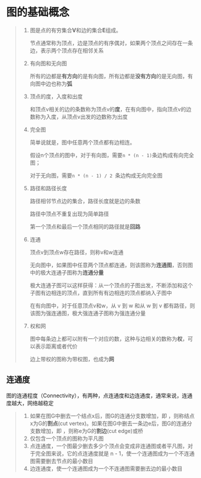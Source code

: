 # 图的基础概念

> 1. 图是点的有穷集合**V**和边的集合**E**组成。
>
>    节点通常称为顶点，边是顶点的有序偶对，如果两个顶点之间存在一条边，表示两个顶点存在相邻关系
>
> 2. 有向图和无向图
>
>    所有的边都是**有方向**的是有向图，所有边都是**没有方向**的是无向图，有向图中边也称为**弧**
>
> 3. 顶点的度，入度和出度
>
>    和顶点v相关的边的条数称为顶点v的**度**，在有向图中，指向顶点v的边数称为入度，从顶点v出发的边数称为出度
>
> 4. 完全图
>
>    简单说就是，图中任意两个顶点都有边相连。
>
>    假设n个顶点的图中，对于有向图，需要`n * (n - 1)`条边构成有向完全图；
>
>    对于无向图，需要`n * (n - 1) / 2 `条边构成无向完全图
>
> 5. 路径和路径长度
>
>    路径相邻节点边的集合，路径长度就是边的条数
>
>    路径中顶点不重复出现为简单路径
>
>    第一个顶点和最后一个顶点相同的路径就是**回路**
>
> 6. 连通
>
>    顶点v到顶点w存在路径，则称v和w连通
>
>    无向图中，如果图中任意两个顶点都连通，则该图称为**连通图**，否则图中的极大连通子图称为**连通分量**
>
>    极大连通子图可以这样获得：从一个顶点的子图出发，不断添加和这个子图有边相连的顶点，直到所有有边相连的顶点都纳入子图中
>
>    在有向图中，对于任意顶点v和w，从 v 到 w 和从 w 到 v 都有路径，则该图为强连通图，极大强连通子图称为强连通分量
>
> 7. 权和网
>
>    图中每条边上都可以附有一个对应的数，这种与边相关的数称为**权**，可以表示距离或者代价
>
>    边上带权的图称为带权图，也成为**网**

## 连通度

图的连通程度（Connectivity），有两种，点连通度和边连通度，通常来说，连通度越大，网络越稳定

> 1. 如果在图G中删去一个结点x后，图G的连通分支数增加，即 ，则称结点x为G的**割点**(cut vertex)。如果在图G中删去一条边e后，图G的连通分支数增加，即 ，则称e为G的**割边**(cut edge)或桥
> 2. 仅包含一个顶点的图称为平凡图
> 3. 点连通度，一个图最少删去多少个顶点会变成非连通图或者平凡图，对于完全图来说，它的点连通度就是 n - 1，使一个连通图成为一个不连通图需要删去节点的最小数目
> 4. 边连通度，使一个连通图成为一个不连通图需要删去边的最小数目

